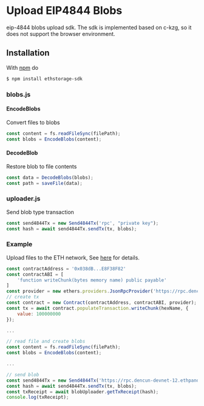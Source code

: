 # Upload EIP4844 Blobs
eip-4844 blobs upload sdk. The sdk is implemented based on c-kzg, so it does not support the browser environment.

## Installation

With [npm](https://npmjs.org) do

```bash
$ npm install ethstorage-sdk
```

### blobs.js
#### EncodeBlobs
Convert files to blobs
```js
const content = fs.readFileSync(filePath);
const blobs = EncodeBlobs(content);
```

#### DecodeBlob
Restore blob to file contents
```js
const data = DecodeBlobs(blobs);
const path = saveFile(data);
```



### uploader.js
Send blob type transaction
```js
const send4844Tx = new Send4844Tx('rpc', "private key");
const hash = await send4844Tx.sendTx(tx, blobs);
```


### Example
Upload files to the ETH network, See [here](https://github.com/ethstorage/ethstorage-sdk/blob/main/test.js) for details.
```js
const contractAddress = '0x038dB...E8F38F82'
const contractABI = [
    'function writeChunk(bytes memory name) public payable'
]
const provider = new ethers.providers.JsonRpcProvider('https://rpc.dencun-devnet-12.ethpandaops.io/');
// create tx
const contract = new Contract(contractAddress, contractABI, provider);
const tx = await contract.populateTransaction.writeChunk(hexName, {
    value: 100000000
});

...

// read file and create blobs
const content = fs.readFileSync(filePath);
const blobs = EncodeBlobs(content);

...

// send blob
const send4844Tx = new Send4844Tx('https://rpc.dencun-devnet-12.ethpandaops.io/', "private key");
const hash = await send4844Tx.sendTx(tx, blobs);
const txReceipt = await blobUploader.getTxReceipt(hash);
console.log(txReceipt);
```

